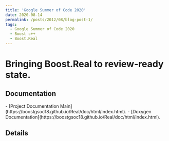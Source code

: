 ```yaml
---
title: 'Google Summer of Code 2020'
date: 2020-08-14
permalink: /posts/2012/08/blog-post-1/
tags:
  - Google Summer of Code 2020
  - Boost c++
  - Boost.Real
---
```


<h1>Bringing Boost.Real to review-ready state.</h1>
<h2>Documentation</h2>
- [Project Documentation Main](https://boostgsoc18.github.io/Real/doc/html/index.html).
- [Doxygen Documentation](https://boostgsoc18.github.io/Real/doc/html/index.html).
<h2>Details</h2>

